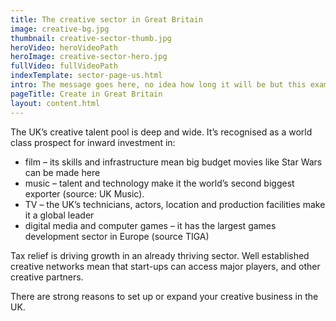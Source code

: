 ```yaml
---
title: The creative sector in Great Britain
image: creative-bg.jpg
thumbnail: creative-sector-thumb.jpg
heroVideo: heroVideoPath
heroImage: creative-sector-hero.jpg
fullVideo: fullVideoPath
indexTemplate: sector-page-us.html
intro: The message goes here, no idea how long it will be but this example copy is 18 words.
pageTitle: Create in Great Britain
layout: content.html
---
```

 
The UK’s creative talent pool is deep and wide. It’s recognised as a world class prospect for inward investment in:
*	film – its skills and infrastructure mean big budget movies like Star Wars can be made here 
*	music – talent and technology make it the world’s second biggest exporter (source: UK Music).
*	TV – the UK’s technicians, actors, location and production facilities make it a global leader
*	digital media and computer games – it has the largest games development sector in Europe (source TIGA)

Tax relief is driving growth in an already thriving sector. Well established creative networks mean that start-ups can access major players, and other creative partners.

There are strong reasons to set up or expand your creative business in the UK.    